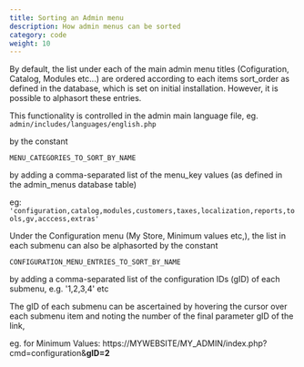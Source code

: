 ```yaml
---
title: Sorting an Admin menu 
description: How admin menus can be sorted 
category: code
weight: 10
---
```


By default, the list under each of the main admin menu titles  (Cofiguration, Catalog, Modules etc...) are ordered according to each items sort_order as defined in the database, which is set on initial installation. However, it is possible to alphasort these entries. 

This functionality is controlled in the admin main language file, eg.  `admin/includes/languages/english.php` 

by the constant

`MENU_CATEGORIES_TO_SORT_BY_NAME`

by adding a comma-separated list of the menu_key values (as defined in the admin_menus database table)

eg:
`'configuration,catalog,modules,customers,taxes,localization,reports,tools,gv,acccess,extras'`

Under the Configuration menu (My Store, Minimum values etc,), the list in each submenu can also be alphasorted by the constant

 `CONFIGURATION_MENU_ENTRIES_TO_SORT_BY_NAME`

by adding a comma-separated list of the configuration IDs (gID) of each submenu, 
e.g. '1,2,3,4' etc

The gID of each submenu can be ascertained by hovering the cursor over each submenu item and noting the number of the final parameter gID of the link,

eg. for Minimum Values:  https://MYWEBSITE/MY_ADMIN/index.php?cmd=configuration&**gID=2**
